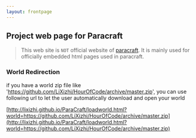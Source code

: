 ```yaml
---
layout: frontpage
---
```

## Project web page for Paracraft

> This web site is `NOT` official website of [paracraft](http://www.paracraft.cn).
> It is mainly used for officially embedded html pages used in paracraft.

### World Redirection
if you have a world zip file like 'https://github.com/LiXizhi/HourOfCode/archive/master.zip', 
you can use following url to let the user automatically download and open your world

[http://lixizhi.github.io/ParaCraft/loadworld.html?world=https://github.com/LiXizhi/HourOfCode/archive/master.zip](http://lixizhi.github.io/ParaCraft/loadworld.html?world=https://github.com/LiXizhi/HourOfCode/archive/master.zip)  
